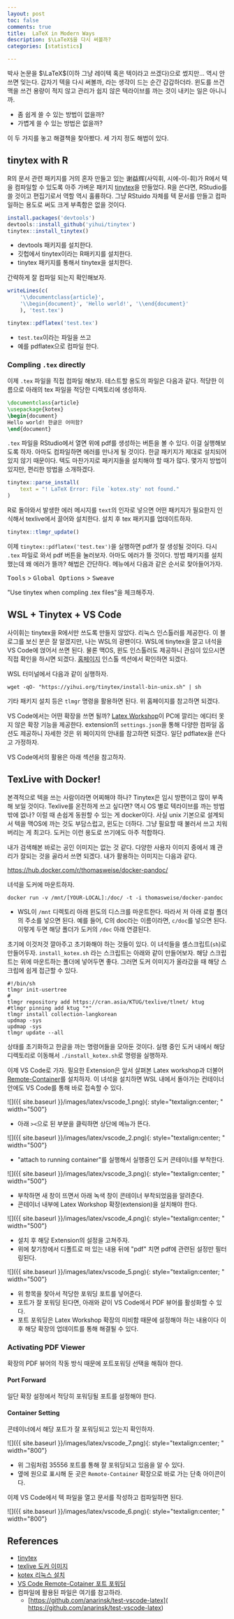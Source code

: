 ```yaml
---
layout: post
toc: false
comments: true
title:  LaTeX in Modern Ways
description: $\LaTeX$을 다시 써볼까?
categories: [statistics]

---
```


박사 논문을 $\LaTeX$(이하 그냥 레이텍 혹은 텍이라고 쓰겠다)으로 썼지만... 역시 안 쓰면 잊는다. 갑자기 텍을 다시 써볼까, 라는 생각이 드는 순간 갑갑하더라. 윈도를 쓰건 맥을 쓰건 용량이 적지 않고 관리가 쉽지 않은 텍라이브를 까는 것이 내키는 일은 아니니까. 

- 좀 쉽게 쓸 수 있는 방법이 없을까? 
- 가볍게 쓸 수 있는 방법은 없을까? 

이 두 가지를 놓고 해결책을 찾아봤다. 세 가지 정도 해법이 있다. 

## tinytex with R

R의 문서 관련 패키지를 거의 혼자 만들고 있는 谢益辉(사익휘, 시에-이-휘)가 R에서 텍을 컴파일할 수 있도록 아주 가벼운 패키지 [tinytex](https://yihui.org/tinytex/)을 만들었다. R을 쓴다면, RStudio를 쓸 것이고 편집기로서 역할 역시 훌륭하다. 그냥 RStuido 자체를 텍 문서를 만들고 컴파일하는 용도로 써도 크게 부족함은 없을 것이다. 

```R
install.packages('devtools')
devtools::install_github('yihui/tinytex')
tinytex::install_tinytex()
```

- devtools 패키지를 설치한다. 
- 깃헙에서 tinytex이라는 R패키지를 설치한다. 
- tinytex 패키지를 통해서 tinytex을 설치한다. 

간략하게 잘 컴파일 되는지 확인해보자. 

```r
writeLines(c(
	'\\documentclass{article}',
	'\\begin{document}', 'Hello world!', '\\end{document}'
	), 'test.tex')

tinytex::pdflatex('test.tex')
```

- `test.tex`이라는 파일을 쓰고 
- 예를 pdflatex으로 컴파일 한다. 

### Compling `.tex` directly 

이제 `.tex` 파일을 직접 컴파일 해보자. 테스트할 용도의 파일은 다음과 같다. 적당한 이름으로 아래의 tex 파일을 적당한 디렉토리에 생성하자. 

```latex
\documentclass{article}
\usepackage{kotex}
\begin{document}
Hello world! 한글은 어떠함?
\end{document}
```

`.tex` 파일을 RStudio에서 열면 위에 pdf를 생성하는 버튼을 볼 수 있다. 이걸 실행해보도록 하자. 아마도 컴파일하면 에러를 만나게 될 것이다. 한글 패키지가 제대로 설치되어 있지 않기 때문이다. 텍도 마찬가지로 패키지들을 설치해야 할 때가 많다. 몇가지 방법이 있지만, 편리한 방법을 소개하겠다. 

```r
tinytex::parse_install(
	text = "! LaTeX Error: File `kotex.sty' not found."
)
```

R로 돌아와서 발생한 에러 메시지를 `text`의 인자로 넣으면 어떤 패키지가 필요한지 인식해서 texlive에서 끌어와 설치한다. 설치 후 tex 패키지를 업데이트하자. 

```r
tinytex::tlmgr_update()
```

이제 `tinytex::pdflatex('test.tex')`을 실행하면 pdf가 잘 생성될 것이다. 다시 `.tex` 파일로 와서 pdf 버튼을 눌러보자. 아마도 에러가 뜰 것이다. 방법 패키지를 설치했는데 왜 에러가 뜰까? 해법은 간단하다. 메뉴에서 다음과 같은 순서로 찾아들어가자. 

<kbd>Tools</kbd> > <kbd>Global Options</kbd> > <kbd>Sweave</kbd>

"Use tinytex when compling .tex files"을 체크해주자.

## WSL + Tinytex + VS Code 

사이휘는 tinytex을 R에서만 쓰도록 만들지 않았다. 리눅스 인스톨러를 제공한다. 이 블로그를 보신 분은 잘 알겠지만, 나는 WSL의 광팬이다. WSL에 tinytex을 깔고 녀석을 VS Code에 얹어서 쓰면 된다. 물론 맥OS, 윈도 인스톨러도 제공하니 관심이 있으시면 직접 확인을 하시면 되겠다. [홈페이지](https://yihui.org/tinytex/) 인스톨 섹션에서 확인하면 되겠다. 

WSL 터미널에서 다음과 같이 실행하자. 

```shell
wget -qO- "https://yihui.org/tinytex/install-bin-unix.sh" | sh
```

기타 패키지 설치 등은 `tlmgr` 명령을 활용하면 된다. 위 홈페이지를 참고하면 되겠다. 

VS Code에서는 어떤 확장을 쓰면 될까? [Latex Workshop](https://marketplace.visualstudio.com/items?itemName=James-Yu.latex-workshop)이 PC에 깔리는 에디터 못지 않은 확장 기능을 제공한다.  extension의 `settings.json`을 통해 다양한 컴파일 옵션도 제공하니 자세한 것은 위 페이지의 안내를 참고하면 되겠다. 일단 pdflatex을 쓴다고 가정하자. 

VS Code에서의 활용은 아래 섹션을 참고하자. 

## TexLive with Docker! 

본격적으로 텍을 쓰는 사람이라면 어찌해야 하나? Tinytex은 임시 방편이고 많이 부족해 보일 것이다. Texlive를 온전하게 쓰고 싶다면? 역시 OS 별로 텍라이브를 까는 방법 밖에 없나? 이럴 때 손쉽게 동원할 수 있는 게 docker이다. 사실 unix 기본으로 설계되서 텍을 맥OS에 까는 것도 부담스럽고, 윈도는 더하다. 그냥 필요할 때 불러서 쓰고 치워버리는 게 최고다. 도커는 이런 용도로 쓰기에도 아주 적합하다. 

내가 검색해본 바로는 공인 이미지는 없는 것 같다. 다양한 사용자 이미지 중에서 꽤 관리가 잘되는 것을 골라서 쓰면 되겠다. 내가 활용하는 이미지는 다음과 같다. 

https://hub.docker.com/r/thomasweise/docker-pandoc/

녀석을 도커에 마운트하자. 

```shell
​docker run -v /mnt/[YOUR-LOCAL]:/doc/ -t -i thomasweise/docker-pandoc
```

- WSL이 `/mnt` 디렉토리 아래 윈도의 디스크를 마운트한다. 따라서 저 아래 로컬 폴더의 주소를 넣으면 된다. 예를 들어, C의 doc라는 이름이라면, `c/doc`를 넣으면 된다. 이렇게 두면 해당 폴더가 도커의 `/doc` 아래 연결된다. 

초기에 이것저것 깔아주고 초기화해야 하는 것들이 있다. 이 녀석들을 셸스크립트(`sh`)로 만들어두자. `install_kotex.sh` 라는 스크립트는 아래와 같이 만들어보자. 해당 스크립트는 위에 마운트하는 폴더에 넣어두면 좋다. 그러면 도커 이미지가 올라갔을 때 해당 스크립에 쉽게 접근할 수 있다. 

```shell
#!/bin/sh
tlmgr init-usertree
#
tlmgr repository add https://cran.asia/KTUG/texlive/tlnet/ ktug
#tlmgr pinning add ktug "*"
tlmgr install collection-langkorean
updmap -sys
updmap -sys
tlmgr update --all
``` 

상태를 초기화하고 한글을 까는 명령어들을 모아둔 것이다. 실행 중인 도커 내에서 해당 디렉토리로 이동해서 `./install_kotex.sh`로 명령을 실행하자. 

이제 VS Code로 가자. 필요한 Extension은 앞서 살펴본 Latex workshop과 더불어 [Remote-Container](https://code.visualstudio.com/docs/remote/remote-overview)를 설치하자. 이 녀석을 설치하면 WSL 내에서 돌아가는 컨테이너 안에도 VS Code를 통해 바로 접속할 수 있다. 

 ![]({{ site.baseurl }}/images/latex/vscode_1.png){: style="textalign:center; " width="500"}  

- 아래 `><`으로 된 부분을 클릭하면 상단에 메뉴가 뜬다. 

 ![]({{ site.baseurl }}/images/latex/vscode_2.png){: style="textalign:center; " width="500"}  

- "attach to running container"를 실행해서 실행중인 도커 콘테이너를 부착한다. 

 ![]({{ site.baseurl }}/images/latex/vscode_3.png){: style="textalign:center; " width="500"}  

- 부착하면 새 창이 뜨면서 아래 녹색 창이 콘테이너 부착되었음을 알려준다. 
- 콘테이너 내부에 Latex Workshop 확장(extension)을 설치해야 한다. 

 ![]({{ site.baseurl }}/images/latex/vscode_4.png){: style="textalign:center; " width="500"}  

- 설치 후 해당 Extension의 설정을 고쳐주자. 
- 위에 찾기창에서 디폴트로 떠 있는 내용 뒤에 "pdf" 치면 pdf에 관련된 설정만 필터링된다. 

 ![]({{ site.baseurl }}/images/latex/vscode_5.png){: style="textalign:center; " width="500"}  

- 위 항목을 찾아서 적당한 포워딩 포트를 넣어준다. 
- 포트가 잘 포워딩 된다면, 아래와 같이 VS Code에서 PDF 뷰어를 활성화할 수 있다. 
- 포트 포워딩은 Latex Workshop 확장의  미비함 때문에 설정해야 하는 내용이다 이후 해당 확장의 업데이트를 통해 해결될 수 있다. 

### Activating PDF Viewer

확장의 PDF 뷰어의 작동 방식 때문에 포트포워딩 선택을 해줘야 한다. 

#### Port Forward 

일단 확장 설정에서 적당히 포워딩될 포트를 설정해야 한다. 

#### Container Setting 

콘테이너에서 해당 포트가 잘 포워딩되고 있는지 확인하자. 

 ![]({{ site.baseurl }}/images/latex/vscode_7.png){: style="textalign:center; " width="800"}  

- 위 그림처럼 35556 포트를 통해 잘 포워딩되고 있음을 알 수 있다. 
- 옆에 원으로 표시해 둔 곳은 `Remote-Container` 확장으로 바로 가는 단축 아이콘이다. 

이제 VS Code에서 텍 파일을 열고 문서를 작성하고 컴파일하면 된다. 

 ![]({{ site.baseurl }}/images/latex/vscode_6.png){: style="textalign:center; " width="800"}  

## References 

- [tinytex](https://yihui.org/tinytex/)
- [texlive 도커 이미지](https://hub.docker.com/r/thomasweise/docker-pandoc/)
- [kotex 리눅스 설치](http://wiki.ktug.org/wiki/wiki.php/LinuxInstall2014)
- [VS Code Remote-Cotainer 포트 포워딩](https://code.visualstudio.com/docs/remote/ssh#_temporarily-forwarding-a-port)
- 컴파일에 활용된 파일은 여기를 참고하라. 
	- [https://github.com/anarinsk/test-vscode-latex]( https://github.com/anarinsk/test-vscode-latex)







 













<!--stackedit_data:
eyJoaXN0b3J5IjpbMTI3NDg1NTEyNywzMDk3MDY4MzUsLTQ2OT
E5NTE0NSwtMTAzNjMxNjkyLC0xMjUxOTgzOTQ3LC0xNDY0MjIz
MDIzLDE0NzQzOTU2NjcsNTI3MTc1MjMsLTIwNzgzODYwMDMsND
IxNzUyMjM3XX0=
-->